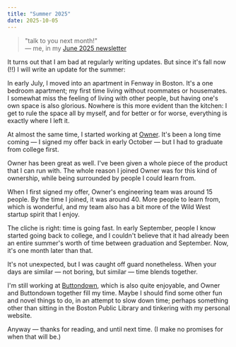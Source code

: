 ```yaml
---
title: "Summer 2025"
date: 2025-10-05
---
```


> "talk to you next month!"  
> — me, in my [June 2025 newsletter](https://buttondown.com/benborgers/archive/june-2025/)

It turns out that I am bad at regularly writing updates. But since it's fall now (!!) I will write an update for the summer:

In early July, I moved into an apartment in Fenway in Boston. It's a one bedroom apartment; my first time living without roommates or housemates. I somewhat miss the feeling of living with other people, but having one's own space is also glorious. Nowhere is this more evident than the kitchen: I get to rule the space all by myself, and for better or for worse, everything is exactly where I left it.

At almost the same time, I started working at [Owner](https://owner.com). It's been a long time coming — I signed my offer back in early October — but I had to graduate from college first.

Owner has been great as well. I've been given a whole piece of the product that I can run with. The whole reason I joined Owner was for this kind of ownership, while being surrounded by people I could learn from.

When I first signed my offer, Owner's engineering team was around 15 people. By the time I joined, it was around 40. More people to learn from, which is wonderful, and my team also has a bit more of the Wild West startup spirit that I enjoy.

The cliche is right: time is going fast. In early September, people I know started going back to college, and I couldn't believe that it had already been an entire summer's worth of time between graduation and September. Now, it's one month later than that.

It's not unexpected, but I was caught off guard nonetheless. When your days are similar — not boring, but similar — time blends together.

I'm still working at [Buttondown](https://buttondown.com), which is also quite enjoyable, and Owner and Buttondown together fill my time. Maybe I should find some other fun and novel things to do, in an attempt to slow down time; perhaps something other than sitting in the Boston Public Library and tinkering with my personal website.

Anyway — thanks for reading, and until next time. (I make no promises for when that will be.)